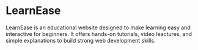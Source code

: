 # LearnEase
LearnEase is an educational website designed to make learning easy and interactive for beginners. It offers hands-on tutorials, video leactures, and simple explanations to build strong web development skills.
